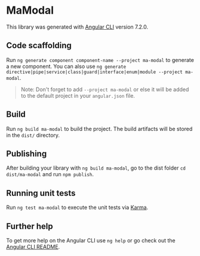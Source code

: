 # MaModal

This library was generated with [Angular CLI](https://github.com/angular/angular-cli) version 7.2.0.

## Code scaffolding

Run `ng generate component component-name --project ma-modal` to generate a new component. You can also use `ng generate directive|pipe|service|class|guard|interface|enum|module --project ma-modal`.
> Note: Don't forget to add `--project ma-modal` or else it will be added to the default project in your `angular.json` file. 

## Build

Run `ng build ma-modal` to build the project. The build artifacts will be stored in the `dist/` directory.

## Publishing

After building your library with `ng build ma-modal`, go to the dist folder `cd dist/ma-modal` and run `npm publish`.

## Running unit tests

Run `ng test ma-modal` to execute the unit tests via [Karma](https://karma-runner.github.io).

## Further help

To get more help on the Angular CLI use `ng help` or go check out the [Angular CLI README](https://github.com/angular/angular-cli/blob/master/README.md).
